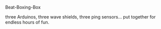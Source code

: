 Beat-Boxing-Box

three Arduinos, three wave shields, three ping sensors... put together for endless hours of fun.
